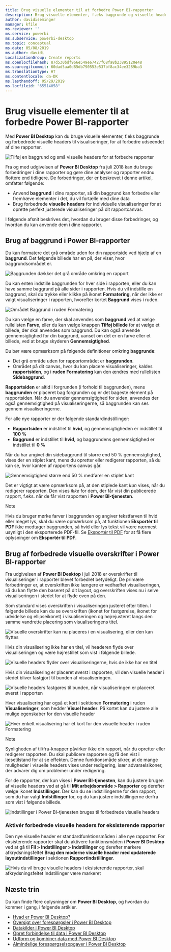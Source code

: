 ```yaml
---
title: Brug visuelle elementer til at forbedre Power BI-rapporter
description: Brug visuelle elementer, f.eks baggrunde og visuelle headers til at forbedre rapporter
author: davidiseminger
manager: kfile
ms.reviewer: ''
ms.service: powerbi
ms.subservice: powerbi-desktop
ms.topic: conceptual
ms.date: 05/08/2019
ms.author: davidi
LocalizationGroup: Create reports
ms.openlocfilehash: 87d530bdf966e549e67427f68fa8b23895120e48
ms.sourcegitcommit: 60dad5aa0d85db790553e537bf8ac34ee3289ba3
ms.translationtype: HT
ms.contentlocale: da-DK
ms.lasthandoff: 05/29/2019
ms.locfileid: "65514058"
---
```

# <a name="use-visual-elements-to-enhance-power-bi-reports"></a>Brug visuelle elementer til at forbedre Power BI-rapporter

Med **Power BI Desktop** kan du bruge visuelle elementer, f.eks baggrunde og forbedrede visuelle headers til visualiseringer, for at forbedre udseendet af dine rapporter.

![Tilføj en baggrund og små visuelle headers for at forbedre rapporter](media/desktop-visual-elements-for-reports/visual-elements-for-reports_01.png)

Fra og med udgivelsen af **Power BI Desktop** fra juli 2018 kan du bruge forbedringer i dine rapporter og gøre dine analyser og rapporter endnu flottere end tidligere. De forbedringer, der er beskrevet i denne artikel, omfatter følgende: 

* Anvend **baggrund** i dine rapporter, så din baggrund kan forbedre eller fremhæve elementer i det, du vil fortælle med dine data
* Brug forbedrede **visuelle headers** for individuelle visualiseringer for at oprette perfekt justerede visualiseringer på dit rapportcanvas. 

I følgende afsnit beskrives det, hvordan du bruger disse forbedringer, og hvordan du kan anvende dem i dine rapporter.

## <a name="using-wallpaper-in-power-bi-reports"></a>Brug af baggrund i Power BI-rapporter

Du kan formatere det grå område uden for din rapportside ved hjælp af en **baggrund**. Det følgende billede har en pil, der viser, hvor baggrundsområdet er. 

![Baggrunden dækker det grå område omkring en rapport](media/desktop-visual-elements-for-reports/visual-elements-for-reports_02.png)

Du kan enten indstille baggrunden for hver side i rapporten, eller du kan have samme baggrund på alle sider i rapporten. Hvis du vil indstille en baggrund, skal du trykke eller klikke på ikonet **Formatering**, når der ikke er valgt visualiseringer i rapporten, hvorefter kortet **Baggrund** vises i ruden.

![Området Baggrund i ruden Formatering](media/desktop-visual-elements-for-reports/visual-elements-for-reports_03.png)

Du kan vælge en farve, der skal anvendes som **baggrund** ved at vælge rullelisten **Farve**, eller du kan vælge knappen **Tilføj billede** for at vælge et billede, der skal anvendes som baggrund. Du kan også anvende gennemsigtighed for din baggrund, uanset om det er en farve eller et billede, ved at bruge skyderen **Gennemsigtighed**.

Du bør være opmærksom på følgende definitioner omkring **baggrunde**:

* Det grå område uden for rapportområdet er **baggrunden**.
* Området på dit canvas, hvor du kan placere visualiseringer, kaldes **rapportsiden**, og i **ruden Formatering** kan den ændres med rullelisten **Sidebaggrund**.

**Rapportsiden** er altid i forgrunden (i forhold til baggrunden), mens **baggrunden** er placeret bag forgrunden og er det bageste element på rapportsiden. Når du anvender gennemsigtighed for siden, anvendes der også gennemsigtighed på visualiseringerne, så baggrunden kan ses gennem visualiseringerne.

For alle nye rapporter er der følgende standardindstillinger:

* **Rapportsiden** er indstillet til **hvid**, og gennemsigtigheden er indstillet til **100 %**
* **Baggrund** er indstillet til **hvid**, og baggrundens gennemsigtighed er indstillet til **0 %**

Når du har angivet din sidebaggrund til større end 50 % gennemsigtighed, vises der en stiplet kant, mens du opretter eller redigerer rapporten, så du kan se, hvor kanten af rapportens canvas går. 

![Gennemsigtighed større end 50 % medfører en stiplet kant](media/desktop-visual-elements-for-reports/visual-elements-for-reports_04.png)

Det er vigtigt at være opmærksom på, at den stiplede kant *kun* vises, når du redigerer rapporten. Den vises *ikke* for dem, der får vist din publicerede rapport, f.eks. når de får vist rapporten i **Power BI-tjenesten**.

> [!NOTE]
> Hvis du bruger mørke farver i baggrunden og angiver tekstfarven til hvid eller meget lys, skal du være opmærksom på, at funktionen **Eksportér til PDF** ikke medtager baggrunden, så hvid eller lys tekst vil være nærmest usynligt i den eksporterede PDF-fil. Se [Eksportér til PDF](desktop-export-to-pdf.md) for at få flere oplysninger om **Eksportér til PDF**.


## <a name="using-improved-visual-headers-in-power-bi-reports"></a>Brug af forbedrede visuelle overskrifter i Power BI-rapporter

Fra udgivelsen af **Power BI Desktop** i juli 2018 er overskrifter til visualiseringer i rapporter blevet forbedret betydeligt. De primære forbedringer er, at overskriften ikke længere er vedhæftet visualiseringen, så du kan flytte den baseret på dit layout, og overskriften vises nu i selve visualiseringen i stedet for at flyde oven på den. 

Som standard vises overskriften i visualiseringen justeret efter titlen. I følgende billede kan du se overskriften (ikonet for fastgørelse, ikonet for udvidelse og ellipseikonet) i visualiseringen og højrejusteret langs den samme vandrette placering som visualiseringens titel.

![Visuelle overskrifter kan nu placeres i en visualisering, eller den kan flyttes](media/desktop-visual-elements-for-reports/visual-elements-for-reports_05.png)

Hvis din visualisering ikke har en titel, vil headeren flyde over visualiseringen og være højrestillet som vist i følgende billede. 

![Visuelle headers flyder over visualiseringerne, hvis de ikke har en titel](media/desktop-visual-elements-for-reports/visual-elements-for-reports_07.png)

Hvis din visualisering er placeret øverst i rapporten, vil den visuelle header i stedet bliver fastgjort til bunden af visualiseringen. 

![Visuelle headers fastgøres til bunden, når visualiseringen er placeret øverst i rapporten](media/desktop-visual-elements-for-reports/visual-elements-for-reports_08.png)

Hver visualisering har også et kort i sektionen **Formatering** i ruden **Visualiseringer**, som hedder **Visuel header**. På kortet kan du justere alle mulige egenskaber for den visuelle header

![Hver enkelt visualisering har et kort for den visuelle header i ruden Formatering](media/desktop-visual-elements-for-reports/visual-elements-for-reports_09.png)

> [!NOTE]
> Synligheden af til/fra-knapper påvirker ikke din rapport, når du opretter eller redigerer rapporten. Du skal publicere rapporten og få den vist i læsetilstand for at se effekten. Denne funktionsmåde sikrer, at de mange muligheder i visuelle headers vises under redigering, især advarselsikoner, der advarer dig om problemer under redigering.

For de rapporter, der kun vises i **Power BI-tjenesten**, kan du justere brugen af visuelle headers ved at gå til **Mit arbejdsområde > Rapporter** og derefter vælge ikonet **Indstillinger**. Der kan du se indstillingerne for den rapport, som du har valgt **Indstillinger** for, og du kan justere indstillingerne derfra som vist i følgende billede.

![Indstillinger i Power BI-tjenesten bruges til forbedrede visuelle headers](media/desktop-visual-elements-for-reports/visual-elements-for-reports_10.png)

### <a name="enabling-improved-visual-headers-for-existing-reports"></a>Aktivér forbedrede visuelle headers for eksisterende rapporter

Den nye visuelle header er standardfunktionsmåden i alle nye rapporter. For eksisterende rapporter skal du aktivere funktionsmåden i **Power BI Desktop** ved at gå til **Fil > Indstillinger > Indstillinger** og derefter markere afkrydsningsfeltet **Brug den moderne visuelle header med opdaterede layoutindstillinger** i sektionen **Rapportindstillinger**.

![Hvis du vil bruge visuelle headers i eksisterende rapporter, skal afkrydsningsfeltet Indstillinger være markeret](media/desktop-visual-elements-for-reports/visual-elements-for-reports_06.png)


## <a name="next-steps"></a>Næste trin
Du kan finde flere oplysninger om **Power BI Desktop**, og hvordan du kommer i gang, i følgende artikler.

* [Hvad er Power BI Desktop?](desktop-what-is-desktop.md)
* [Oversigt over forespørgsler i Power BI Desktop](desktop-query-overview.md)
* [Datakilder i Power BI Desktop](desktop-data-sources.md)
* [Opret forbindelse til data i Power BI Desktop](desktop-connect-to-data.md)
* [Udform og kombiner data med Power BI Desktop](desktop-shape-and-combine-data.md)
* [Almindelige forespørgselsopgaver i Power BI Desktop](desktop-common-query-tasks.md)   

